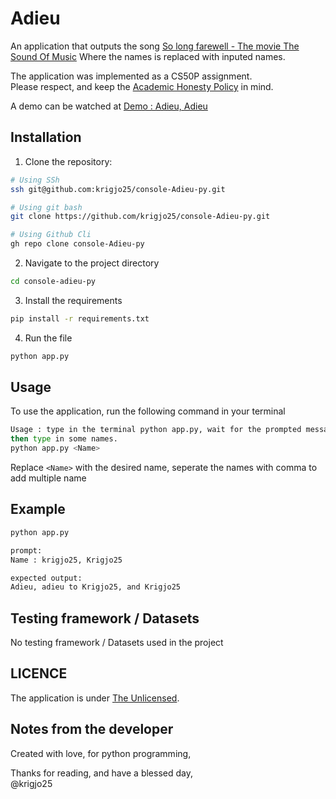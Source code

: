 # Adieu
An application that outputs the song [So long farewell - The movie The Sound Of Music](https://www.youtube.com/watch?v=Qy9_lfjQopU)
Where the names is replaced with inputed names.

The application was implemented as a CS50P assignment.<br>
Please respect, and keep the [Academic Honesty Policy](https://cs50.harvard.edu/x/2023/honesty/) in mind.

A demo can be watched at [Demo : Adieu, Adieu](https://cs50.harvard.edu/python/2022/psets/4/adieu/)

## Installation
1. Clone the repository:
```sh
# Using SSh 
ssh git@github.com:krigjo25/console-Adieu-py.git

# Using git bash
git clone https://github.com/krigjo25/console-Adieu-py.git

# Using Github Cli
gh repo clone console-Adieu-py
```

2. Navigate to the project directory
```sh
cd console-adieu-py
```

3. Install the requirements
```sh
pip install -r requirements.txt
```

4. Run the file
```sh
python app.py
```

##  Usage
To use the application, run the following command in your terminal

```sh
Usage : type in the terminal python app.py, wait for the prompted message
then type in some names.
python app.py <Name>
```
Replace `<Name>` with the desired name, seperate the names with comma to add multiple name

## Example
```sh
python app.py

prompt:
Name : krigjo25, Krigjo25

expected output:
Adieu, adieu to Krigjo25, and Krigjo25
```

##  Testing framework / Datasets
No testing framework / Datasets used in the project

## LICENCE
The application is under [The Unlicensed](./LICENCE).

## Notes from the developer
Created with love, for python programming,

Thanks for reading, and have a blessed day,<br>
@krigjo25
